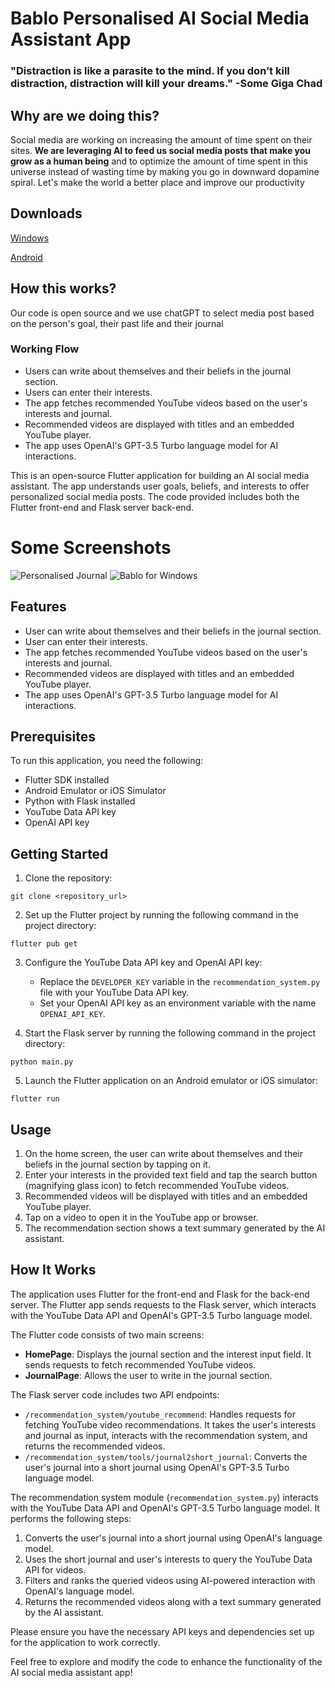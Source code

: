 # Bablo Personalised AI Social Media Assistant App
### "Distraction is like a parasite to the mind. If you don’t kill distraction, distraction will kill your dreams." -Some Giga Chad

## Why are we doing this?
Social media are working on increasing the amount of time spent on their sites. **We are leveraging AI to feed us social media posts that make you grow as a human being** and to optimize the amount of time spent in this universe instead of wasting time by making you go in downward dopamine spiral. Let's make the world a better place and improve our productivity

## Downloads
[Windows](https://github.com/prasannan-robots/Bablo/releases/download/v1-alpha/windows-v1.alpha.release.zip)

[Android](https://github.com/prasannan-robots/Bablo/releases/download/v1-alpha/app-arm64-v8a-release.apk)
## How this works?
Our code is open source and we use chatGPT to select media post based on the person's goal, their past life and their journal

### Working Flow

- Users can write about themselves and their beliefs in the journal section.
- Users can enter their interests.
- The app fetches recommended YouTube videos based on the user's interests and journal.
- Recommended videos are displayed with titles and an embedded YouTube player.
- The app uses OpenAI's GPT-3.5 Turbo language model for AI interactions.

This is an open-source Flutter application for building an AI social media assistant. The app understands user goals, beliefs, and interests to offer personalized social media posts. The code provided includes both the Flutter front-end and Flask server back-end.
# Some Screenshots
![Personalised Journal](https://github.com/prasannan-robots/Bablo/assets/64462247/61d4e42c-b6b1-4cec-ba73-6bde5c426ccf)
![Bablo for Windows](https://github.com/prasannan-robots/Bablo/assets/64462247/542e11e4-4923-4e53-b252-dfafb9ae8be9)


## Features

- User can write about themselves and their beliefs in the journal section.
- User can enter their interests.
- The app fetches recommended YouTube videos based on the user's interests and journal.
- Recommended videos are displayed with titles and an embedded YouTube player.
- The app uses OpenAI's GPT-3.5 Turbo language model for AI interactions.

## Prerequisites

To run this application, you need the following:

- Flutter SDK installed
- Android Emulator or iOS Simulator
- Python with Flask installed
- YouTube Data API key
- OpenAI API key

## Getting Started

1. Clone the repository:

```shell
git clone <repository_url>
```

2. Set up the Flutter project by running the following command in the project directory:

```shell
flutter pub get
```

3. Configure the YouTube Data API key and OpenAI API key:
   - Replace the `DEVELOPER_KEY` variable in the `recommendation_system.py` file with your YouTube Data API key.
   - Set your OpenAI API key as an environment variable with the name `OPENAI_API_KEY`.

4. Start the Flask server by running the following command in the project directory:

```shell
python main.py
```

5. Launch the Flutter application on an Android emulator or iOS simulator:

```shell
flutter run
```

## Usage

1. On the home screen, the user can write about themselves and their beliefs in the journal section by tapping on it.
2. Enter your interests in the provided text field and tap the search button (magnifying glass icon) to fetch recommended YouTube videos.
3. Recommended videos will be displayed with titles and an embedded YouTube player.
4. Tap on a video to open it in the YouTube app or browser.
5. The recommendation section shows a text summary generated by the AI assistant.

## How It Works

The application uses Flutter for the front-end and Flask for the back-end server. The Flutter app sends requests to the Flask server, which interacts with the YouTube Data API and OpenAI's GPT-3.5 Turbo language model.

The Flutter code consists of two main screens:
- **HomePage**: Displays the journal section and the interest input field. It sends requests to fetch recommended YouTube videos.
- **JournalPage**: Allows the user to write in the journal section.

The Flask server code includes two API endpoints:
- `/recommendation_system/youtube_recommend`: Handles requests for fetching YouTube video recommendations. It takes the user's interests and journal as input, interacts with the recommendation system, and returns the recommended videos.
- `/recommendation_system/tools/journal2short_journal`: Converts the user's journal into a short journal using OpenAI's GPT-3.5 Turbo language model.

The recommendation system module (`recommendation_system.py`) interacts with the YouTube Data API and OpenAI's GPT-3.5 Turbo language model. It performs the following steps:
1. Converts the user's journal into a short journal using OpenAI's language model.
2. Uses the short journal and user's interests to query the YouTube Data API for videos.
3. Filters and ranks the queried videos using AI-powered interaction with OpenAI's language model.
4. Returns the recommended videos along with a text summary generated by the AI assistant.

Please ensure you have the necessary API keys and dependencies set up for the application to work correctly.

Feel free to explore and modify the code to enhance the functionality of the AI social media assistant app!
